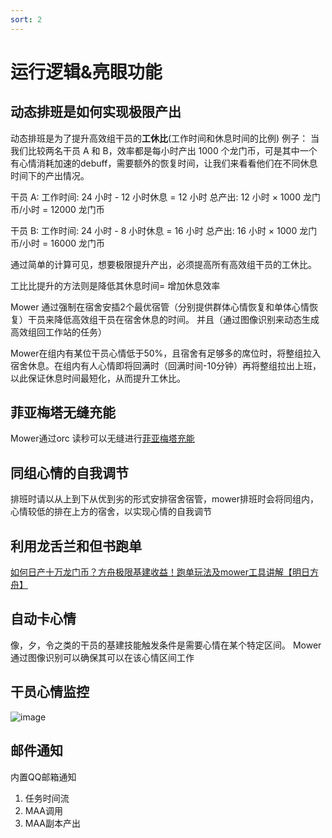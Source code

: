 ```yaml
---
sort: 2
---
```

# 运行逻辑&亮眼功能

## 动态排班是如何实现极限产出
动态排班是为了提升高效组干员的**工休比**(工作时间和休息时间的比例) 
  例子：
  当我们比较两名干员 A 和 B，效率都是每小时产出 1000 个龙门币，可是其中一个有心情消耗加速的debuff，需要额外的恢复时间，让我们来看看他们在不同休息时间下的产出情况。
  
  干员 A: 工作时间: 24 小时 - 12 小时休息 = 12 小时
  总产出: 12 小时 × 1000 龙门币/小时 = 12000 龙门币
  
  干员 B:
  工作时间: 24 小时 - 8 小时休息 = 16 小时
  总产出: 16 小时 × 1000 龙门币/小时 = 16000 龙门币

通过简单的计算可见，想要极限提升产出，必须提高所有高效组干员的工休比。

工比比提升的方法则是降低其休息时间= 增加休息效率

Mower 通过强制在宿舍安插2个最优宿管（分别提供群体心情恢复和单体心情恢复）干员来降低高效组干员在宿舍休息的时间。
并且（通过图像识别来动态生成高效组回工作站的任务）

Mower在组内有某位干员心情低于50%，且宿舍有足够多的席位时，将整组拉入宿舍休息。在组内有人心情即将回满时（回满时间-10分钟）再将整组拉出上班，以此保证休息时间最短化，从而提升工休比。

## 菲亚梅塔无缝充能
Mower通过orc 读秒可以无缝进行[菲亚梅塔充能](../conf/4.planValidation.html#菲亚梅塔充能)

## 同组心情的自我调节
排班时请以从上到下从优到劣的形式安排宿舍宿管，mower排班时会将同组内，心情较低的排在上方的宿舍，以实现心情的自我调节

## 利用龙舌兰和但书跑单
[如何日产十万龙门币？方舟极限基建收益！跑单玩法及mower工具讲解【明日方舟】](https://www.bilibili.com/video/BV1KT411s7Ar)

## 自动卡心情 
像，夕，令之类的干员的基建技能触发条件是需要心情在某个特定区间。
Mower 通过图像识别可以确保其可以在该心情区间工作

## 干员心情监控
![image](https://github.com/ArkMowers/arknights-mower/assets/33809511/d914dd12-c7a6-45ea-8821-1d63b894a871)

## 邮件通知
内置QQ邮箱通知 
  1. 任务时间流
  2. MAA调用
  3. MAA副本产出 

